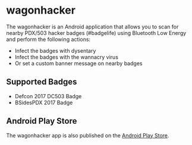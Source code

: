 # wagonhacker

The wagonhacker is an Android application that allows you to scan for nearby PDX/503 hacker badges (#badgelife) using Bluetooth Low Energy and perform the following actions:

- Infect the badges with dysentary
- Infect the badges with the wannacry virus
- Or set a custom banner message on nearby badges

## Supported Badges

- Defcon 2017 DC503 Badge
- BSidesPDX 2017 Badge

## Android Play Store
The wagonhacker app is also published on the [Android Play Store](https://play.google.com/store/apps/details?id=com.aagallag.wagonhacker&hl=en).
